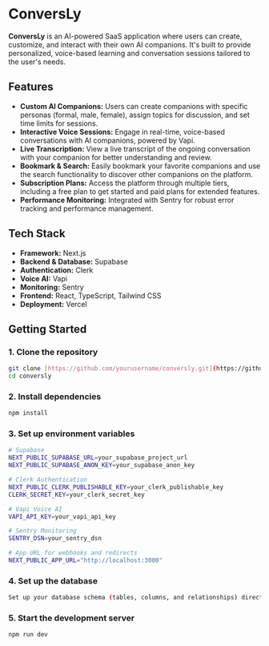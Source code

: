 # ConversLy

**ConversLy** is an AI-powered SaaS application where users can create, customize, and interact with their own AI companions. It's built to provide personalized, voice-based learning and conversation sessions tailored to the user's needs.

## Features

- **Custom AI Companions:** Users can create companions with specific personas (formal, male, female), assign topics for discussion, and set time limits for sessions.
- **Interactive Voice Sessions:** Engage in real-time, voice-based conversations with AI companions, powered by Vapi.
- **Live Transcription:** View a live transcript of the ongoing conversation with your companion for better understanding and review.
- **Bookmark & Search:** Easily bookmark your favorite companions and use the search functionality to discover other companions on the platform.
- **Subscription Plans:** Access the platform through multiple tiers, including a free plan to get started and paid plans for extended features.
- **Performance Monitoring:** Integrated with Sentry for robust error tracking and performance management.

## Tech Stack

- **Framework:** Next.js
- **Backend & Database:** Supabase
- **Authentication:** Clerk
- **Voice AI:** Vapi
- **Monitoring:** Sentry
- **Frontend:** React, TypeScript, Tailwind CSS
- **Deployment:** Vercel

## Getting Started

### 1. Clone the repository

```bash
git clone [https://github.com/yourusername/conversly.git](https://github.com/yourusername/conversly.git)
cd conversly
```

### 2. Install dependencies

```bash
npm install
```

### 3. Set up environment variables

```bash
# Supabase
NEXT_PUBLIC_SUPABASE_URL=your_supabase_project_url
NEXT_PUBLIC_SUPABASE_ANON_KEY=your_supabase_anon_key

# Clerk Authentication
NEXT_PUBLIC_CLERK_PUBLISHABLE_KEY=your_clerk_publishable_key
CLERK_SECRET_KEY=your_clerk_secret_key

# Vapi Voice AI
VAPI_API_KEY=your_vapi_api_key

# Sentry Monitoring
SENTRY_DSN=your_sentry_dsn

# App URL for webhooks and redirects
NEXT_PUBLIC_APP_URL="http://localhost:3000"
```
### 4. Set up the database

```bash
Set up your database schema (tables, columns, and relationships) directly within your Supabase project dashboard.
```

### 5. Start the development server

```bash
npm run dev
```
